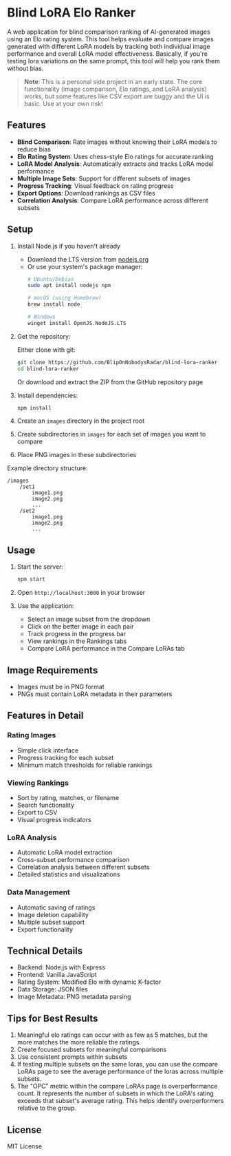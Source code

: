 # Blind LoRA Elo Ranker

A web application for blind comparison ranking of AI-generated images using an Elo rating system. This tool helps evaluate and compare images generated with different LoRA models by tracking both individual image performance and overall LoRA model effectiveness. Basically, if you're testing lora variations on the same prompt, this tool will help you rank them without bias.

> **Note**: This is a personal side project in an early state. The core functionality (image comparison, Elo ratings, and LoRA analysis) works, but some features like CSV export are buggy and the UI is basic. Use at your own risk!

## Features

- **Blind Comparison**: Rate images without knowing their LoRA models to reduce bias
- **Elo Rating System**: Uses chess-style Elo ratings for accurate ranking
- **LoRA Model Analysis**: Automatically extracts and tracks LoRA model performance
- **Multiple Image Sets**: Support for different subsets of images
- **Progress Tracking**: Visual feedback on rating progress
- **Export Options**: Download rankings as CSV files
- **Correlation Analysis**: Compare LoRA performance across different subsets

## Setup

1. Install Node.js if you haven't already
   - Download the LTS version from [nodejs.org](https://nodejs.org/)
   - Or use your system's package manager:
     ```bash
     # Ubuntu/Debian
     sudo apt install nodejs npm
     
     # macOS (using Homebrew)
     brew install node
     
     # Windows
     winget install OpenJS.NodeJS.LTS
     ```

2. Get the repository:

   Either clone with git:
   ```bash
   git clone https://github.com/BlipOnNobodysRadar/blind-lora-ranker
   cd blind-lora-ranker
   ```

   Or download and extract the ZIP from the GitHub repository page

3. Install dependencies:
   ```bash
   npm install
   ```

4. Create an `images` directory in the project root
5. Create subdirectories in `images` for each set of images you want to compare
6. Place PNG images in these subdirectories

Example directory structure:
```
/images
    /set1
        image1.png
        image2.png
        ...
    /set2
        image1.png
        image2.png
        ...
```

## Usage

1. Start the server:
   ```bash
   npm start
   ```

2. Open `http://localhost:3000` in your browser

3. Use the application:
   - Select an image subset from the dropdown
   - Click on the better image in each pair
   - Track progress in the progress bar
   - View rankings in the Rankings tabs
   - Compare LoRA performance in the Compare LoRAs tab

## Image Requirements

- Images must be in PNG format
- PNGs must contain LoRA metadata in their parameters

## Features in Detail

### Rating Images
- Simple click interface
- Progress tracking for each subset
- Minimum match thresholds for reliable rankings

### Viewing Rankings
- Sort by rating, matches, or filename
- Search functionality
- Export to CSV
- Visual progress indicators

### LoRA Analysis
- Automatic LoRA model extraction
- Cross-subset performance comparison
- Correlation analysis between different subsets
- Detailed statistics and visualizations

### Data Management
- Automatic saving of ratings
- Image deletion capability
- Multiple subset support
- Export functionality

## Technical Details

- Backend: Node.js with Express
- Frontend: Vanilla JavaScript
- Rating System: Modified Elo with dynamic K-factor
- Data Storage: JSON files
- Image Metadata: PNG metadata parsing

## Tips for Best Results

1. Meaningful elo ratings can occur with as few as 5 matches, but the more matches the more reliable the ratings.
2. Create focused subsets for meaningful comparisons
3. Use consistent prompts within subsets
4. If testing multiple subsets on the same loras, you can use the compare LoRAs page to see the average performance of the loras across multiple subsets.
5. The "OPC" metric within the compare LoRAs page is overperformance count. It represents the number of subsets in which the LoRA's rating exceeds that subset's average rating. This helps identify overperformers relative to the group.

## License

MIT License
